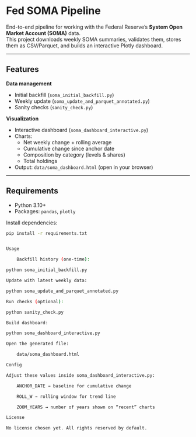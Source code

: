 # Fed SOMA Pipeline

End-to-end pipeline for working with the Federal Reserve’s **System Open Market Account (SOMA)** data.  
This project downloads weekly SOMA summaries, validates them, stores them as CSV/Parquet, and builds an interactive Plotly dashboard.

---

## Features

**Data management**
- Initial backfill (`soma_initial_backfill.py`)
- Weekly update (`soma_update_and_parquet_annotated.py`)
- Sanity checks (`sanity_check.py`)

**Visualization**
- Interactive dashboard (`soma_dashboard_interactive.py`)
- Charts:
  - Net weekly change + rolling average
  - Cumulative change since anchor date
  - Composition by category (levels & shares)
  - Total holdings
- Output: `data/soma_dashboard.html` (open in your browser)

---

## Requirements

- Python 3.10+
- Packages: `pandas`, `plotly`

Install dependencies:

```bash
pip install -r requirements.txt


Usage

    Backfill history (one-time):

python soma_initial_backfill.py

Update with latest weekly data:

python soma_update_and_parquet_annotated.py

Run checks (optional):

python sanity_check.py

Build dashboard:

python soma_dashboard_interactive.py

Open the generated file:

    data/soma_dashboard.html

Config

Adjust these values inside soma_dashboard_interactive.py:

    ANCHOR_DATE → baseline for cumulative change

    ROLL_W → rolling window for trend line

    ZOOM_YEARS → number of years shown on “recent” charts

License

No license chosen yet. All rights reserved by default.
